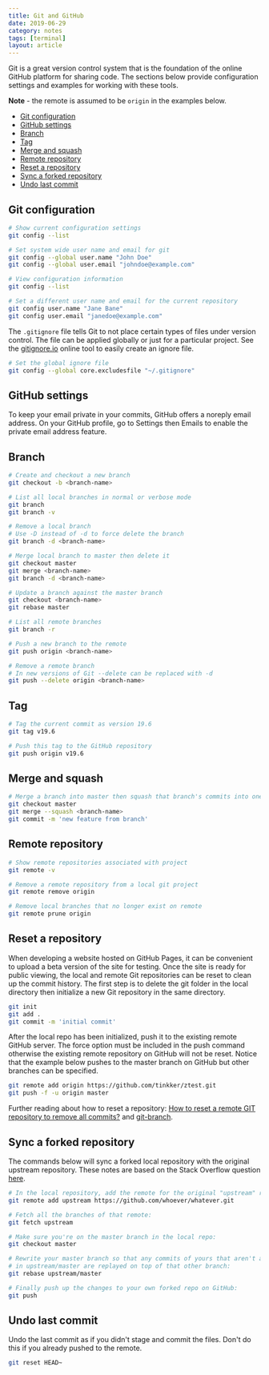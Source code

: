```yaml
---
title: Git and GitHub
date: 2019-06-29
category: notes
tags: [terminal]
layout: article
---
```


Git is a great version control system that is the foundation of the online
GitHub platform for sharing code. The sections below provide configuration
settings and examples for working with these tools.

**Note** - the remote is assumed to be `origin` in the examples below.

- [Git configuration](#git-configuration)
- [GitHub settings](#github-settings)
- [Branch](#branch)
- [Tag](#tag)
- [Merge and squash](#merge-and-squash)
- [Remote repository](#remote-repository)
- [Reset a repository](#reset-a-repository)
- [Sync a forked repository](#sync-a-forked-repository)
- [Undo last commit](#undo-last-commit)

## Git configuration

```bash
# Show current configuration settings
git config --list

# Set system wide user name and email for git
git config --global user.name "John Doe"
git config --global user.email "johndoe@example.com"

# View configuration information
git config --list

# Set a different user name and email for the current repository
git config user.name "Jane Bane"
git config user.email "janedoe@example.com"
```

The `.gitignore` file tells Git to not place certain types of files under version control. The file can be applied globally or just for a particular project. See the [gitignore.io](https://www.gitignore.io) online tool to easily create an ignore file.

```bash
# Set the global ignore file
git config --global core.excludesfile "~/.gitignore"
```

## GitHub settings

To keep your email private in your commits, GitHub offers a noreply email address. On your GitHub profile, go to Settings then Emails to enable the private email address feature.

## Branch

```bash
# Create and checkout a new branch
git checkout -b <branch-name>

# List all local branches in normal or verbose mode
git branch
git branch -v

# Remove a local branch
# Use -D instead of -d to force delete the branch
git branch -d <branch-name>

# Merge local branch to master then delete it
git checkout master
git merge <branch-name>
git branch -d <branch-name>

# Update a branch against the master branch
git checkout <branch-name>
git rebase master

# List all remote branches
git branch -r

# Push a new branch to the remote
git push origin <branch-name>

# Remove a remote branch
# In new versions of Git --delete can be replaced with -d
git push --delete origin <branch-name>
```

## Tag

```bash
# Tag the current commit as version 19.6
git tag v19.6

# Push this tag to the GitHub repository
git push origin v19.6
```

## Merge and squash

```bash
# Merge a branch into master then squash that branch's commits into one commit message
git checkout master
git merge --squash <branch-name>
git commit -m 'new feature from branch'
```

## Remote repository

```bash
# Show remote repositories associated with project
git remote -v

# Remove a remote repository from a local git project
git remote remove origin

# Remove local branches that no longer exist on remote 
git remote prune origin
```

## Reset a repository

When developing a website hosted on GitHub Pages, it can be convenient to upload a beta version of the site for testing. Once the site is ready for public viewing, the local and remote Git repositories can be reset to clean up the commit history. The first step is to delete the git folder in the local directory then initialize a new Git repository in the same directory.

```bash
git init
git add .
git commit -m 'initial commit'
```

After the local repo has been initialized, push it to the existing remote GitHub server. The force option must be included in the push command otherwise the existing remote repository on GitHub will not be reset. Notice that the example below pushes to the master branch on GitHub but other branches can be specified.

```bash
git remote add origin https://github.com/tinkker/ztest.git
git push -f -u origin master
```

Further reading about how to reset a repository: [How to reset a remote GIT repository to remove all commits?](http://stackoverflow.com/questions/2006172/how-to-reset-a-remote-git-repository-to-remove-all-commits) and [git-branch](http://git-scm.com/docs/git-branch).

## Sync a forked repository

The commands below will sync a forked local repository with the original upstream repository. These notes are based on the Stack Overflow question [here](https://stackoverflow.com/questions/7244321/how-do-i-update-a-github-forked-repository).

```bash
# In the local repository, add the remote for the original "upstream" repo:
git remote add upstream https://github.com/whoever/whatever.git

# Fetch all the branches of that remote:
git fetch upstream

# Make sure you're on the master branch in the local repo:
git checkout master

# Rewrite your master branch so that any commits of yours that aren't already
# in upstream/master are replayed on top of that other branch:
git rebase upstream/master

# Finally push up the changes to your own forked repo on GitHub:
git push
```

## Undo last commit

Undo the last commit as if you didn't stage and commit the files. Don't do this if you already pushed to the remote.

```bash
git reset HEAD~
```
